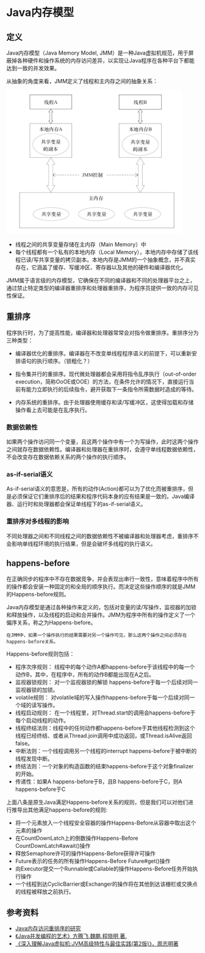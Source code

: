 # Java内存模型

## 定义

Java内存模型（Java Memory Model, JMM）是一种Java虚拟机规范，用于屏蔽掉各种硬件和操作系统的内存访问差异，以实现让Java程序在各种平台下都能达到一致的并发效果。

从抽象的角度来看，JMM定义了线程和主内存之间的抽象关系：

![](img/JMM_thread.png)

+ 线程之间的共享变量存储在主内存（Main Memory）中
+ 每个线程都有一个私有的本地内存（Local Memory），本地内存中存储了该线程已读/写共享变量的拷贝副本。本地内存是JMM的一个抽象概念，并不真实存在，它涵盖了缓存、写缓冲区、寄存器以及其他的硬件和编译器优化。

JMM属于语言级的内存模型，它确保在不同的编译器和不同的处理器平台之上，通过禁止特定类型的编译器重排序和处理器重排序，为程序员提供一致的内存可见性保证。

## 重排序

程序执行时，为了提高性能，编译器和处理器常常会对指令做重排序。重排序分为三种类型：

+ 编译器优化的重排序。编译器在不改变单线程程序语义的前提下，可以重新安排语句的执行顺序。（锁粗化？）

+ 指令集并行的重排序。现代微处理器都会采用将指令乱序执行（out-of-order execution，简称OoOE或OOE）的方法，在条件允许的情况下，直接运行当前有能力立即执行的后续指令，避开获取下一条指令所需数据时造成的等待。

+ 内存系统的重排序。由于处理器使用缓存和读/写缓冲区，这使得加载和存储操作看上去可能是在乱序执行。

### 数据依赖性

如果两个操作访问同一个变量，且这两个操作中有一个为写操作，此时这两个操作之间就存在数据依赖性。编译器和处理器在重排序时，会遵守单线程数据依赖性，不会改变存在数据依赖关系的两个操作的执行顺序。

### as-if-serial语义

As-if-serial语义的意思是，所有的动作(Action)都可以为了优化而被重排序，但是必须保证它们重排序后的结果和程序代码本身的应有结果是一致的。Java编译器、运行时和处理器都会保证单线程下的as-if-serial语义。

### 重排序对多线程的影响

不同处理器之间和不同线程之间的数据依赖性不被编译器和处理器考虑，重排序不会影响单线程环境的执行结果，但是会破坏多线程的执行语义。

## happens-before

在正确同步的程序中不存在数据竞争，并会表现出串行一致性，意味着程序中所有的操作都会安装一种固定的和全局的顺序执行。而决定这些操作顺序的就是JMM的Happens-before规则。

Java内存模型是通过各种操作来定义的，包括对变量的读/写操作，监视器的加锁和释放操作，以及线程的启动和合并操作。JMM为程序中所有的操作定义了一个偏序关系，称之为Happens-before。

>
    在JMM中，如果一个操作执行的结果需要对另一个操作可见，那么这两个操作之间必须存在happens-before关系。

Happens-before规则包括：

+ 程序次序规则： 线程中的每个动作A都happens-before于该线程中的每一个动作B，其中，在程序中，所有的动作B都能出现在A之后。
+ 监视器锁规则： 对一个监视器锁的解锁 happens-before于每一个后续对同一监视器锁的加锁。
+ volatile规则： 对volatile域的写入操作happens-before于每一个后续对同一个域的读写操作。
+ 线程启动规则： 在一个线程里，对Thread.start的调用会happens-before于每个启动线程的动作。
+ 线程终结法则：线程中的任何动作都happens-before于其他线程检测到这个线程已经终结、或者从Thread.join调用中成功返回，或Thread.isAlive返回false。
+ 中断法则：一个线程调用另一个线程的interrupt happens-before于被中断的线程发现中断。
+ 终结法则：一个对象的构造函数的结束happens-before于这个对象finalizer的开始。
+ 传递性：如果A happens-before于B，且B happens-before于C，则A happens-before于C

上面八条是原生Java满足Happens-before关系的规则，但是我们可以对他们进行推导出其他满足happens-before的规则:

+ 将一个元素放入一个线程安全容器的操作Happens-Before从容器中取出这个元素的操作
+ 在CountDownLatch上的倒数操作Happens-Before CountDownLatch#await()操作
+ 释放Semaphore许可的操作Happens-Before获得许可操作
+ Future表示的任务的所有操作Happens-Before Future#get()操作
+ 向Executor提交一个Runnable或Callable的操作Happens-Before任务开始执行操作
+ 一个线程到达CyclicBarrier或Exchanger的操作将在其他到达该栅栏或交换点的线程被释放之前执行。


## 参考资料

+ [Java内存访问重排序的研究](https://tech.meituan.com/java-memory-reordering.html)
+ [《Java并发编程的艺术》方腾飞,魏鹏,程晓明 著. ](https://www.amazon.cn/dp/B012NDCEA0/ref=sr_1_1?ie=UTF8&qid=1520002234&sr=8-1&keywords=Java%E5%B9%B6%E5%8F%91%E7%BC%96%E7%A8%8B%E7%9A%84%E8%89%BA%E6%9C%AF)
+ [《深入理解Java虚拟机:JVM高级特性与最佳实践(第2版)》，周志明著](https://www.amazon.cn/gp/product/B00D2ID4PK/ref=pd_bxgy_14_img_2?ie=UTF8&psc=1&refRID=K62CDWYDMVM80WXKTYQ4)

